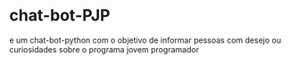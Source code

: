 # chat-bot-PJP
e um chat-bot-python com o objetivo de informar pessoas com desejo ou curiosidades sobre o programa jovem programador
